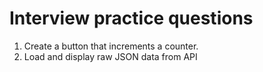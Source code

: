# Interview practice questions
1) Create a button that increments a counter.
2) Load and display raw JSON data from API